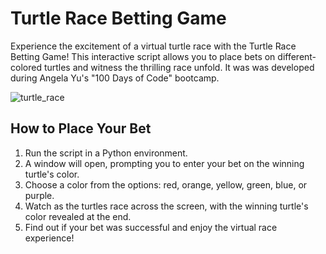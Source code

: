 # Turtle Race Betting Game

Experience the excitement of a virtual turtle race with the Turtle Race Betting Game! This interactive script allows you to place bets on different-colored turtles and witness the thrilling race unfold. It was was developed during Angela Yu's "100 Days of Code" bootcamp.

![turtle_race](https://github.com/fernandodestefani/DevJourneyPortfolio/assets/155449551/2d591925-eb67-4906-905d-2bbcce787cbc)

## How to Place Your Bet

1. Run the script in a Python environment.
2. A window will open, prompting you to enter your bet on the winning turtle's color.
3. Choose a color from the options: red, orange, yellow, green, blue, or purple.
4. Watch as the turtles race across the screen, with the winning turtle's color revealed at the end.
5. Find out if your bet was successful and enjoy the virtual race experience!
